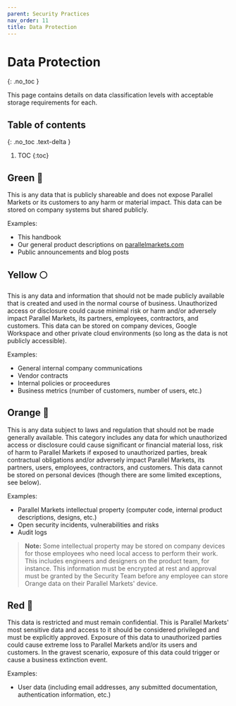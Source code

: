 ```yaml
---
parent: Security Practices
nav_order: 11
title: Data Protection
---
```

# Data Protection
{: .no_toc }

This page contains details on data classification levels with acceptable storage requirements for each.

## Table of contents
{: .no_toc .text-delta }

1. TOC
{:toc}

## Green :green_book:
This is any data that is publicly shareable and does not expose Parallel Markets or its customers to any harm or material impact.  This data can be stored on company systems but shared publicly.

Examples:

 * This handbook
 * Our general product descriptions on [parallelmarkets.com](https://parallelmarkets.com)
 * Public announcements and blog posts

## Yellow :full_moon:
This is any data and information that should not be made publicly available that is created and used in the normal course of business. Unauthorized access or disclosure could cause minimal risk or harm and/or adversely impact Parallel Markets, its partners, employees, contractors, and customers.  This data can be stored on company devices, Google Workspace and other private cloud environments (so long as the data is not publicly accessible).

Examples:

 * General internal company communications
 * Vendor contracts
 * Internal policies or proceedures
 * Business metrics (number of customers, number of users, etc.)

## Orange :large_orange_diamond:

This is any data subject to laws and regulation that should not be made generally available. This category includes any data for which unauthorized access or disclosure could cause significant or financial material loss, risk of harm to Parallel Markets if exposed to unauthorized parties, break contractual obligations and/or adversely impact Parallel Markets, its partners, users, employees, contractors, and customers.  This data cannot be stored on personal devices (though there are some limited exceptions, see below).

Examples:

 * Parallel Markets intellectual property (computer code, internal product descriptions, designs, etc.)
 * Open security incidents, vulnerabilities and risks
 * Audit logs

> **Note:** Some intellectual property may be stored on company devices for those employees who need local access to perform their work.  This includes engineers and designers on the product team, for instance.  This information must be encrypted at rest and approval must be granted by the Security Team before any employee can store Orange data on their Parallel Markets' device.

## Red :red_circle:
This data is restricted and must remain confidential. This is Parallel Markets' most sensitive data and access to it should be considered privileged and must be explicitly approved. Exposure of this data to unauthorized parties could cause extreme loss to Parallel Markets and/or its users and customers. In the gravest scenario, exposure of this data could trigger or cause a business extinction event.

Examples:

 * User data (including email addresses, any submitted documentation, authentication information, etc.)
